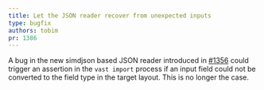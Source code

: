 ```yaml
---
title: Let the JSON reader recover from unexpected inputs
type: bugfix
authors: tobim
pr: 1386
---
```


A bug in the new simdjson based JSON reader introduced in
[#1356](https://github.com/tenzir/vast/pull/1356) could trigger an assertion in
the `vast import` process if an input field could not be converted to the field
type in the target layout. This is no longer the case.
